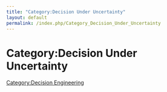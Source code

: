 ```yaml
---
title: "Category:Decision Under Uncertainty"
layout: default
permalink: /index.php/Category_Decision_Under_Uncertainty
---
```


# Category:Decision Under Uncertainty

[Category:Decision Engineering](Category_Decision_Engineering)